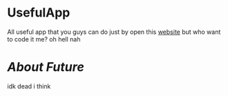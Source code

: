 # UsefulApp
All useful app that you guys can do just by open this [website](https://daylightsi.github.io/UsefulApp/Index.html ) but who want to code it me? oh hell nah

# *About Future*

idk dead i think
